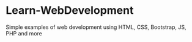 # Learn-WebDevelopment
Simple examples of web development using HTML, CSS, Bootstrap, JS, PHP and more
